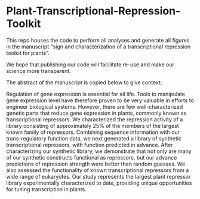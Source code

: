 # Plant-Transcriptional-Repression-Toolkit

This repo houses the code to perform all analyses and generate all figures in the manuscript "sign and characterization of a transcriptional repression toolkit for plants". 

We hope that publishing our code will facilitate re-use and make our science more transparent.

The abstract of the manuscript is copied below to give context:

Regulation of gene expression is essential for all life. Tools to manipulate gene expression level have therefore proven to be very valuable in efforts to engineer biological systems. However, there are few well-characterized genetic parts that reduce gene expression in plants, commonly known as transcriptional repressors. We characterized the repression activity of a library consisting of approximately 25% of the members of the largest known family of repressors. Combining sequence information with our trans-regulatory function data, we next generated a library of synthetic transcriptional repressors, with function predicted in advance. After characterizing our synthetic library, we demonstrate that not only are many of our synthetic constructs functional as repressors, but our advance predictions of repression strength were better than random guesses. We also assessed the functionality of known transcriptional repressors from a wide range of eukaryotes. Our study represents the largest plant repressor library experimentally characterized to date, providing unique opportunities for tuning transcription in plants.
